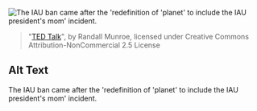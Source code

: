 ![The IAU ban came after the 'redefinition of 'planet' to include the IAU president's mom' incident.](https://imgs.xkcd.com/comics/ted_talk.png)
> "[TED Talk](https://xkcd.com/541/)", by Randall Munroe, licensed under Creative Commons Attribution-NonCommercial 2.5 License

## Alt Text
The IAU ban came after the 'redefinition of 'planet' to include the IAU president's mom' incident.
